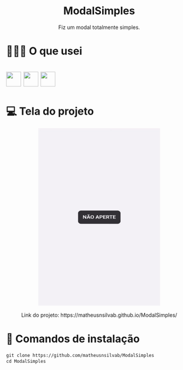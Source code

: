 <h1 align="center">ModalSimples</h1>
<p align="center">Fiz um modal totalmente simples.</p> 

# 👨🏻‍💻 O que usei
<img src="https://cdn.jsdelivr.net/gh/devicons/devicon/icons/html5/html5-original.svg" width="40px" height="40px"/> <img src="https://cdn.jsdelivr.net/gh/devicons/devicon/icons/css3/css3-original.svg" width="40px" height="40px"/> <img src="https://cdn.jsdelivr.net/gh/devicons/devicon/icons/javascript/javascript-original.svg" width="40px" height="40px"/>
=
# 💻 Tela do projeto
<p align="center">
<img src="IMG/projeto.gif" width="330px" height="480px"/>
</p>

<p align="center">
   Link do projeto: https://matheusnsilvab.github.io/ModalSimples/
</p>

# 🚀 Comandos de instalação
```
git clone https://github.com/matheusnsilvab/ModalSimples
cd ModalSimples
```